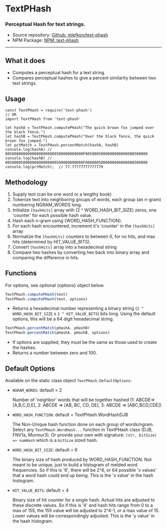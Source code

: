 # TextPHash
### Perceptual Hash for text strings.
- Source repository: [Github: mlefkon/text-phash](https://github.com/mlefkon/text-phash)
- NPM Package: [NPM: text-phash](https://www.npmjs.com/package/text-phash)

---

## What it does

- Computes a perceptual hash for a text string.
- Compares perceptual hashes to give a percent similarity between two text strings.

## Usage

    const TextPHash = require('text-phash')
    // OR
    import TextPHash from 'text-phash'

    let hashA = TextPHash.computePHash("The quick brown fox jumped over the black fence.")
    let hashB = TextPHash.computePHash("Over the black fence, the quick brown fox jumped.")
    let pctMatch = TextPHash.percentMatch(hashA, hashB)
    console.log(hashA) // 00500000000000000000000500000000000F0050005000000000000000500000
    console.log(hashB) // 00500005000000000000000500000000000F0000005000000000000000500000
    console.log(pctMatch);  // 77.77777777777779

## Methodology
1.  Supply text (can be one word or a lengthy book)
2.  Tokenize text into neighboring groups of words, each group (an n-gram) numbering NGRAM_WORDS long. 
3.  Initialize `[hashHits]` array with (2 ^ WORD_HASH_BIT_SIZE) zeros, one 'counter' for each possible hash value. 
4.  Hash each n-gram using {WORD_HASH_FUNCTION}.
5.  For each hash encountered, increment it's 'counter' in the `[hashHits]` array
6.  Normalize the `[hashHits]` counters to between 0, for no hits, and max hits (determined by HIT_VALUE_BITS).
7.  Convert `[hashHits]` array into a hexadecimal string
8.  Compare two hashes by converting hex back into binary array and comparing the difference in hits.

## Functions

For options, see optional {options} object below.

```javascript
TextPHash.computePHash(text)
TextPHash.computePHash(text, options)
```

- Returns a hexadecimal number representing a binary string (`2 ^ WORD_HASH_BIT_SIZE` x `2 ^ HIT_VALUE_BITS`) bits long. Using the default options, this will be a 64 digit hexadecimal string.

```javascript
TextPHash.percentMatch(pHashA, pHashB)
TextPHash.percentMatch(pHashA, pHashB, options)
```

- If options are supplied, they must be the same as those used to create the hashes.
- Returns a number between zero and 100.  

## Default Options

Available on the static class object `TextPHash.DefaultOptions`:

- `NGRAM_WORDS`: default = 2
    
    Number of 'neighbor' words that will be together hashed (1: ABCDE=>[A,B,C,D,E], 2: ABCDE => [AB, BC, CD, DE], 3: ABCDE => [ABC,BCD,CDE])

- `WORD_HASH_FUNCTION`: default = TextPHash.WordHashDJB

    The Non-Unique hash function done on each group of words/ngram.  Select any `TextPHash.WordHash...` function in TextPHash class (DJB, FNV1a, Murmur3).  Or provide your own with signature: `(str, bitSize) => numHash` which is a `bitSize` sized hash.

- `WORD_HASH_BIT_SIZE`: default = 6

    The binary size of hash produced by WORD_HASH_FUNCTION. Not meant to be unique, just to build a histogram of melded word frequencies. So if this is '6', there will be 2^6, or 64 possible 'x values' that a word hash could end up being. This is the 'x value' in the hash histogram.

- `HIT_VALUE_BITS`: default = 4

    Binary size of hit counter for a single hash. Actual hits are adjusted to these discrete values.  So if this is '4' and hash hits range from 0 to a max of 155, the 155 value will be adjusted to 2^4-1, or a max value of 15.  Lower values will be correspondingly adjusted. This is the 'y value' in the hash histogram.


